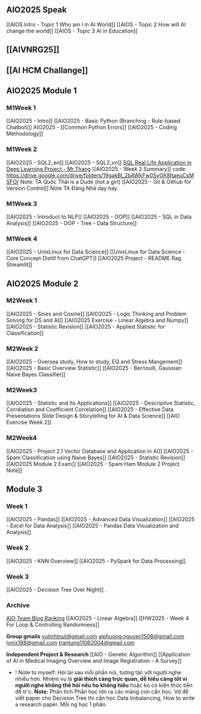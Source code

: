 ## AIO2025 Speak
[[AIOS Intro - Topic 1 Who am I in AI World]]
[[AIOS - Topic 2 How will AI change the world]]
[[AIOS - Topic 3 AI in Education]]

## [[AIVNRG25]]
## [[AI HCM Challange]]

## AIO2025 Module 1 
### M1Week 1
[[AIO2025 - Intro]]
[[AIO2025 - Basic Python (Branching - Rule-based Chatbot)]]
AIO2025 -  [[Common Python Errors]]
[[AIO2025 - Coding Methodology]]

### M1Week 2
[[AIO2025 - SQL2_en]]
[[AIO2025 - SQL2_vn]]
	[SQL Real Life Application in Deep Learning Project - Mr.Thang](https://beryl-freckle-b85.notion.site/AIO2025-Case-Study-Thi-t-K-C-S-D-Li-u-Cho-ng-D-ng-Deep-Learning-T-i-T-p-o-n-C-ng-Ngh-Conne-211302d8792c803180ecccd728194067#211302d8792c802dad98ca82c0d1ab32)
[[AIO2025 - Week 2 Summary]]
	code: https://drive.google.com/drive/folders/19gakBl_2bAWkFw0SyGK8ItaeuCsMSFOr
	Note: TA Quốc Thái is a Dude (not a girl)
[[AIO2025 - Git & Github for Version Control]] 
	Note TA Đăng Nhã dạy hay

### M1Week 3
[[AIO2025 - Introduct to NLP]]
[[AIO2025 - OOP]]
[[AIO2025 - SQL in Data Analysis]]
[[AIO2025 - OOP - Tree - Data Structure]]

### M1Week 4
[[AIO2025 - UnixLinux for Data Science]]
	[[UnixLinux for Data Science - Core Concept Distill  from ChatGPT]]
[[AIO2025 Project - README Rag Streamlit]]

## AIO2025 Module 2
### M2Week 1 
[[AIO2025 - Sines and Cosine]]
[[AIO2025 - Logic Thinking and Problem Solving for DS and AI]]
[[AIO2025 Exercise - Linear Algebra and Numpy]]
[[AIO2025 - Statistic Revision]]
[[AIO2025 - Applied Statistic for Classification]]

### M2Week 2
[[AIO2025 - Oversea study, How to study, EQ and Stress Mangement]]
[[AIO2025 - Basic Overview Statistic]]
[[AIO2025 - Bernoulli, Gaussian Naive Bayes Classifier]]

### M2Week3
[[AIO2025 - Statistic and Its Applications]]
[[AIO2025 - Descriptive Statistic, Correlation and Coefficient Correlation]]
[[AIO2025 - Effective Data Presentations Slide Design & Storytelling for AI & Data Science]]
[[AIO Exercise Week 2]]

### M2Week4
[[AIO2025 - Project 2.1 Vector Database and Application in AI]]
[[AIO2025 - Spam Classification using Naive Bayes]]
[[AIO2025 - Statistic Revision]]
[[AIO2025 Module 2 Exam]]
[[AIO2025 - Spam Ham Module 2 Project Note]]

## Module 3
### Week 1
[[AIO2025 - Pandas]]
[[AIO2025 - Advanced Data Visualization]]
[[AIO2025 - Excel for Data Analysis]]
[[AIO2025 - Pandas Data Visualization and Analysis]]

### Week 2
[[AIO2025 - KNN Overview]]
[[AIO2025 - PySpark for Data Processing]]

### Week 3
[[AIO2025 - Decision Tree Over Night]]
.
### Archive
[AIO Team Blog Ranking](https://docs.google.com/spreadsheets/d/1NTqwUuWt0qKJ1nX65hQvPIq5q8Hi8GHoxrG04fcCrnE/edit?gid=962549817#gid=962549817)
[[AIO2025 - Linear Algebra]]
[[HW2025 - Week 4 For Loop & Controlling Randomness]]


**Group gmails**
vulinhtnut@gmail.com
aiphuong.nguyen1508@gmail.com
lynix198@gmail.com
trantung11062004@gmail.com

**Independent Project & Research**
[[AIO - Genetic Algorithm]]
[[Application of AI in Medical Imaging Overview and Image Registration - A Survey]]
+ ! Note to myself: Hỏi lại sau mỗi phần nói, tương tác với người nghe nhiều hơn. Nhiệm vụ là **giải thích càng trực quan, dễ hiểu càng tốt vì người nghe không thể hỏi nếu họ không hiểu** hoặc ko có kiến thức tiền đề tr'c. 
	**Note:** Phân tích Phần học lớn ra các mảng con cần học. Vd để viết paper cho Decision Tree thì cần học Data Imbalancing, How to write a research paper. Mỗi ng học 1 phần.  
